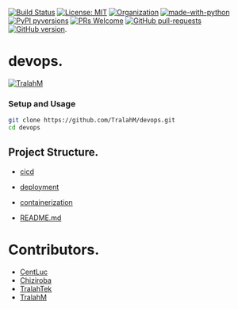 [![Build Status](https://travis-ci.com/TralahM/devops.svg?branch=master)](https://travis-ci.com/TralahM/devops)
[![License: MIT](https://img.shields.io/badge/License-MIT-red.svg)](https://opensource.org/licenses/MIT)
[![Organization](https://img.shields.io/badge/Org-TralahTek-blue.svg)](https://github.com/TralahTek)
[![made-with-python](https://img.shields.io/badge/Made%20with-Python-1f425f.svg)](https://www.python.org/)
[![PyPI pyversions](https://img.shields.io/pypi/pyversions/ansicolortags.svg)](https://pypi.python.org/pypi/ansicolortags/)
[![PRs Welcome](https://img.shields.io/badge/PRs-welcome-brightgreen.svg?style=flat-square)](https://github.com/TralahM/pull/)
[![GitHub pull-requests](https://img.shields.io/github/issues-pr/Naereen/StrapDown.js.svg)](https://gitHub.com/TralahM/devops/pull/)
[![GitHub version](https://badge.fury.io/gh/Naereen%2FStrapDown.js.svg)](https://github.com/TralahM/devops).

# devops.


[![TralahM](https://img.shields.io/badge/Author-TralahM-cyan.svg?style=for-the-badge)](https://github.com/TralahM)

### Setup and Usage

```Bash
git clone https://github.com/TralahM/devops.git
cd devops
```

## Project Structure.
* [cicd](https://github.com/TralahM/devops/blob/master/cicd)

* [deployment](https://github.com/TralahM/devops/blob/master/deployment)

* [containerization](https://github.com/TralahM/devops/blob/master/containerization)

* [README.md](https://github.com/TralahM/devops/blob/master/README.md)


# Contributors.

* [CentLuc](https://github.com/CentLuc)
* [Chiziroba](https://github.com/Chiziroba)
* [TralahTek](https://github.com/TralahTek)
* [TralahM](https://github.com/TralahM)
